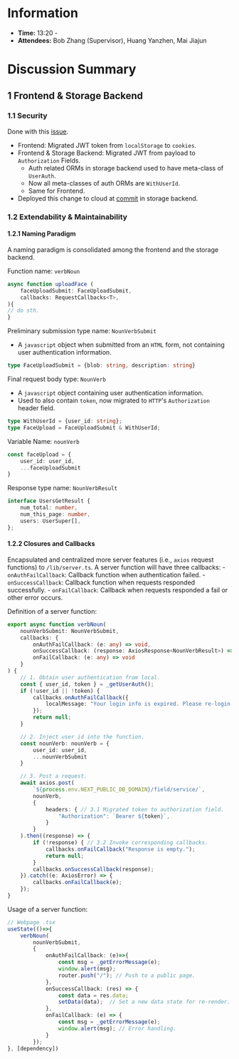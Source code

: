 # Information
- **Time:** 13:20 - 
- **Attendees:** Bob Zhang (Supervisor), Huang Yanzhen, Mai Jiajun

# Discussion Summary
## 1 Frontend & Storage Backend
### 1.1 Security
Done with this [issue](https://github.com/FYP-hyz-mjj-2024/posture-video-stream/issues/3).
- Frontend: Migrated JWT token from `localStorage` to `cookies`.
- Frontend & Storage Backend: Migrated JWT from payload to `Authorization` Fields.
	- Auth related ORMs in storage backend used to have meta-class of `UserAuth`.
	- Now all meta-classes of auth ORMs are `WithUserId`.
	- Same for Frontend.
- Deployed this change to cloud at [commit](https://github.com/FYP-hyz-mjj-2024/posture-face-compare/commit/23b4e00bcc17bdc74d7e5d09a9bc15045f85a85e.) in storage backend.
### 1.2 Extendability & Maintainability
#### 1.2.1 Naming Paradigm
A naming paradigm is consolidated among the frontend and the storage backend.

Function name: `verbNoun`

```typescript
async function uploadFace (
	faceUploadSubmit: FaceUploadSubmit,
	callbacks: RequestCallbacks<T>,
){
// do sth.
}
```

Preliminary submission type name: `NounVerbSubmit`
- A `javascript` object when submitted from an `HTML` form, not containing user authentication information.

```typescript
type FaceUploadSubmit = {blob: string, description: string}
```

Final request body type: `NounVerb`
- A `javascript` object containing user authentication information.
- Used to also contain `token`, now migrated to `HTTP`'s `Authorization` header field.

```typescript
type WithUserId = {user_id: string};
type FaceUpload = FaceUploadSubmit & WithUserId;
```

Variable Name: `nounVerb`

```typescript
const faceUpload = {
	user_id: user_id,
	...faceUploadSubmit
}
```

Response type name: `NounVerbResult`

```typescript
interface UsersGetResult {
	num_total: number,
	num_this_page: number,
	users: UserSuper[],
};
```

#### 1.2.2 Closures and Callbacks
Encapsulated and centralized more server features (i.e., `axios` request functions) to `/lib/server.ts`. A server function will have three callbacks:
	- `onAuthFailCallback`: Callback function when authentication failed.
	- `onSuccessCallback`: Callback function when requests responded successfully.
	- `onFailCallback`: Callback when requests responded a fail or other error occurs.

Definition of a server function: 

```typescript
export async function verbNoun(
	nounVerbSubmit: NounVerbSubmit,
	callbacks: {
		onAuthFailCallback: (e: any) => void,
		onSuccessCallback: (response: AxiosResponse<NounVerbResult>) => void,
		onFailCallback: (e: any) => void
	}
) {
	// 1. Obtain user authentication from local.
	const { user_id, token } = _getUserAuth();
	if (!user_id || !token) {
		callbacks.onAuthFailCallback({
			localMessage: "Your login info is expired. Please re-login."
		});
		return null;
	}

	// 2. Inject user id into the function.
	const nounVerb: nounVerb = {
		user_id: user_id,
		...nounVerbSubmit
	}

	// 3. Post a request.
	await axios.post(
		`${process.env.NEXT_PUBLIC_DB_DOMAIN}/field/service/`,
		nounVerb,
		{
			headers: { // 3.1 Migrated token to authorization field.
				"Authorization": `Bearer ${token}`,
			}
		}
	).then((response) => {
		if (!response) { // 3.2 Invoke corresponding callbacks.
			callbacks.onFailCallback("Response is empty.");
			return null;
		}
		callbacks.onSuccessCallback(response);
	}).catch((e: AxiosError) => {
		callbacks.onFailCallback(e);
	});
}
```

Usage of a server function:

```typescript
// Webpage .tsx
useState(()=>{
	verbNoun(
		nounVerbSubmit,
		{
			onAuthFailCallback: (e)=>{
				const msg = _getErrorMessage(e);
				window.alert(msg);
				router.push("/"); // Push to a public page.
			},
			onSuccessCallback: (res) => {
				const data = res.data;
				setData(data);  // Set a new data state for re-render.
			},
			onFailCallback: (e) => {
				const msg = _getErrorMessage(e);
				window.alert(msg); // Error handling.
			}
		});
}, [dependency])
```